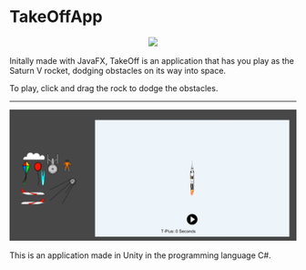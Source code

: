 # TakeOffApp
<p align="center">
  <img src="refImages/Capture>PNG">
</p>
Initally made with JavaFX, TakeOff is an application that has you play as the Saturn V rocket, dodging obstacles on its way into space.

To play, click and drag the rock to dodge the obstacles.

---
<p align="center">
  <img src="refImages/cap2.PNG">
</p>
This is an application made in Unity in the programming language C#.
